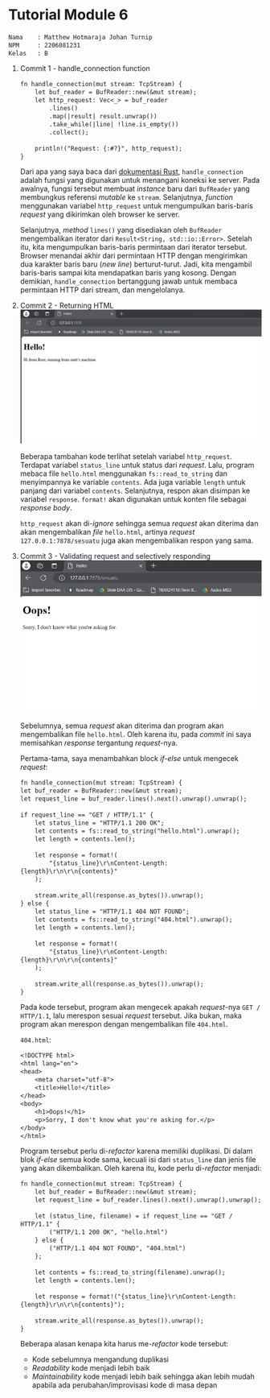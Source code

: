 # Tutorial Module 6

```
Nama    : Matthew Hotmaraja Johan Turnip
NPM     : 2206081231
Kelas   : B
```

1. Commit 1 - handle_connection function

   ```
   fn handle_connection(mut stream: TcpStream) {
       let buf_reader = BufReader::new(&mut stream);
       let http_request: Vec<_> = buf_reader
           .lines()
           .map(|result| result.unwrap())
           .take_while(|line| !line.is_empty())
           .collect();

       println!("Request: {:#?}", http_request);
   }
   ```

   Dari apa yang saya baca dari [dokumentasi Rust](https://doc.rust-lang.org/book/ch20-01-single-threaded.html), `handle_connection` adalah fungsi yang digunakan untuk menangani koneksi ke server. Pada awalnya, fungsi tersebut membuat *instance* baru dari `BufReader` yang membungkus referensi *mutable* ke `stream`. Selanjutnya, *function* menggunakan variabel `http_request` untuk mengumpulkan baris-baris *request* yang dikirimkan oleh browser ke server.

    Selanjutnya, *method* `lines()` yang disediakan oleh `BufReader` mengembalikan iterator dari `Result<String, std::io::Error>`. Setelah itu, kita mengumpulkan baris-baris permintaan dari iterator tersebut. Browser menandai akhir dari permintaan HTTP dengan mengirimkan dua karakter baris baru (*new line*) berturut-turut. Jadi, kita mengambil baris-baris sampai kita mendapatkan baris yang kosong. Dengan demikian, `handle_connection` bertanggung jawab untuk membaca permintaan HTTP dari stream, dan mengelolanya.

2. Commit 2 - Returning HTML
    ![alt text](image.png)

    Beberapa tambahan kode terlihat setelah variabel `http_request`. Terdapat variabel `status_line` untuk status dari *request*. Lalu, program mebaca file `hello.html` menggunakan `fs::read_to_string` dan menyimpannya ke variable `contents`. Ada juga variable `length` untuk panjang dari variabel `contents`. Selanjutnya, respon akan disimpan ke variabel `response`. `format!` akan digunakan untuk konten file sebagai *response body*. 

    `http_request` akan di-*ignore* sehingga semua *request* akan diterima dan akan mengembalikan *file* `hello.html`, artinya *request* `127.0.0.1:7878/sesuatu` juga akan mengembalikan respon yang sama.

3. Commit 3 - Validating request and selectively responding
   ![alt text](image-1.png)
    
    Sebelumnya, semua *request* akan diterima dan program akan mengembalikan file `hello.html`. Oleh karena itu, pada *commit* ini saya memisahkan *response* tergantung *request*-nya.

    Pertama-tama, saya menambahkan block *if-else* untuk mengecek *request*:
    ```
    fn handle_connection(mut stream: TcpStream) {
    let buf_reader = BufReader::new(&mut stream);
    let request_line = buf_reader.lines().next().unwrap().unwrap();

    if request_line == "GET / HTTP/1.1" {
        let status_line = "HTTP/1.1 200 OK";
        let contents = fs::read_to_string("hello.html").unwrap();
        let length = contents.len();

        let response = format!(
            "{status_line}\r\nContent-Length: {length}\r\n\r\n{contents}"
        );

        stream.write_all(response.as_bytes()).unwrap();
    } else {
        let status_line = "HTTP/1.1 404 NOT FOUND";
        let contents = fs::read_to_string("404.html").unwrap();
        let length = contents.len();

        let response = format!(
            "{status_line}\r\nContent-Length: {length}\r\n\r\n{contents}"
        );

        stream.write_all(response.as_bytes()).unwrap();
    }
    ```

    Pada kode tersebut, program akan mengecek apakah *request*-nya `GET / HTTP/1.1`, lalu merespon sesuai *request* tersebut. Jika bukan, maka program akan merespon dengan mengembalikan file `404.html`.

    `404.html`:
    ```
    <!DOCTYPE html>
    <html lang="en">
    <head>
        <meta charset="utf-8">
        <title>Hello!</title>
    </head>
    <body>
        <h1>Oops!</h1>
        <p>Sorry, I don't know what you're asking for.</p>
    </body>
    </html>
    ```

    Program tersebut perlu di-*refactor* karena memiliki duplikasi. Di dalam blok *if-else* semua kode sama, kecuali isi dari `status_line` dan jenis file yang akan dikembalikan. Oleh karena itu, kode perlu di-*refactor* menjadi:

    ```
    fn handle_connection(mut stream: TcpStream) {
        let buf_reader = BufReader::new(&mut stream);
        let request_line = buf_reader.lines().next().unwrap().unwrap();

        let (status_line, filename) = if request_line == "GET / HTTP/1.1" {
            ("HTTP/1.1 200 OK", "hello.html")
        } else {
            ("HTTP/1.1 404 NOT FOUND", "404.html")
        };

        let contents = fs::read_to_string(filename).unwrap();
        let length = contents.len();

        let response = format!("{status_line}\r\nContent-Length: {length}\r\n\r\n{contents}");

        stream.write_all(response.as_bytes()).unwrap();
    }
    ```

    Beberapa alasan kenapa kita harus me-*refactor* kode tersebut:
    - Kode sebelumnya mengandung duplikasi
    - *Readability* kode menjadi lebih baik
    - *Maintainability* kode menjadi lebih baik sehingga akan lebih mudah apabila ada perubahan/improvisasi kode di masa depan